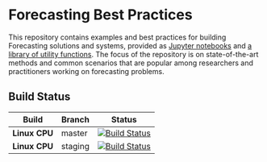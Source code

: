 # Forecasting Best Practices 

This repository contains examples and best practices for building Forecasting solutions and systems, provided as [Jupyter notebooks](examples) and [a library of utility functions](forecasting_lib). The focus of the repository is on state-of-the-art methods and common scenarios that are popular among researchers and practitioners working on forecasting problems.

## Build Status
| Build | Branch | Status |
| --- | --- | --- |
| **Linux CPU** | master | [![Build Status](https://dev.azure.com/best-practices/forecasting/_apis/build/status/cpu_unit_tests_linux?branchName=master)](https://dev.azure.com/best-practices/forecasting/_build/latest?definitionId=128&branchName=master) |
| **Linux CPU** | staging | [![Build Status](https://dev.azure.com/best-practices/forecasting/_apis/build/status/cpu_unit_tests_linux?branchName=staging)](https://dev.azure.com/best-practices/forecasting/_build/latest?definitionId=128&branchName=staging) |